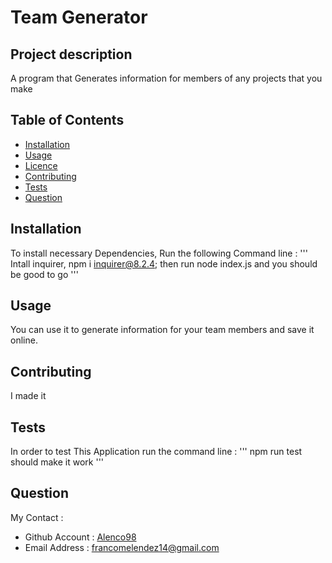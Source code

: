 # Team Generator
 ## Project description
A program that Generates information for members of any projects that you make
  ## Table of Contents ##
  * [Installation](#Installation)
  * [Usage](#Usage)
  * [Licence](#Wireframe)
  * [Contributing](#Contributing)
  * [Tests](#Tests)
  * [Question](#Question)
## Installation
To install necessary Dependencies, Run the following Command line :
'''
Intall inquirer, npm i inquirer@8.2.4; then run node index.js and you should be good to go
'''
## Usage
You can use it to generate information for your team members and save it online.
## Contributing 
I made it
 ## Tests
 In order to test This Application run the command line :
 '''
 npm run test should make it work
 '''
 ## Question
My Contact :
- Github Account :  [Alenco98](https://github.com/Alenco98)
- Email Address :  francomelendez14@gmail.com
  
